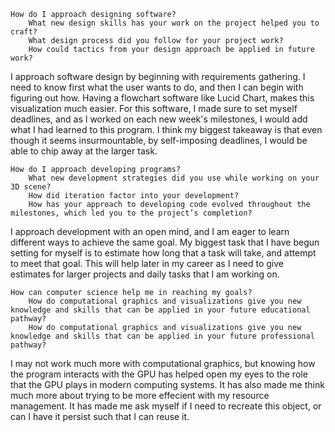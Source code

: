 
    How do I approach designing software?
        What new design skills has your work on the project helped you to craft?
        What design process did you follow for your project work?
        How could tactics from your design approach be applied in future work?
        
I approach software design by beginning with requirements gathering. I need to know first what the user wants to do, and then I can begin with figuring out how.
Having a flowchart software like Lucid Chart, makes this visualization much easier. For this software, I made sure to set myself deadlines, and as I worked on each new week's
milestones, I would add what I had learned to this program. I think my biggest takeaway is that even though it seems insurmountable, by self-imposing deadlines, I would be able to
chip away at the larger task.

    How do I approach developing programs?
        What new development strategies did you use while working on your 3D scene?
        How did iteration factor into your development?
        How has your approach to developing code evolved throughout the milestones, which led you to the project’s completion?

I approach development with an open mind, and I am eager to learn different ways to achieve the same goal. My biggest task that I have begun setting for myself is to 
estimate how long that a task will take, and attempt to meet that goal. This will help later in my career as I need to give estimates for larger projects and daily
tasks that I am working on.

    How can computer science help me in reaching my goals?
        How do computational graphics and visualizations give you new knowledge and skills that can be applied in your future educational pathway?
        How do computational graphics and visualizations give you new knowledge and skills that can be applied in your future professional pathway?

I may not work much more with computational graphics, but knowing how the program interacts with the GPU has helped open my eyes to the role that the GPU plays
in modern computing systems. It has also made me think much more about trying to be more effecient with my resource management. It has made me ask myself if I need
to recreate this object, or can I have it persist such that I can reuse it.
